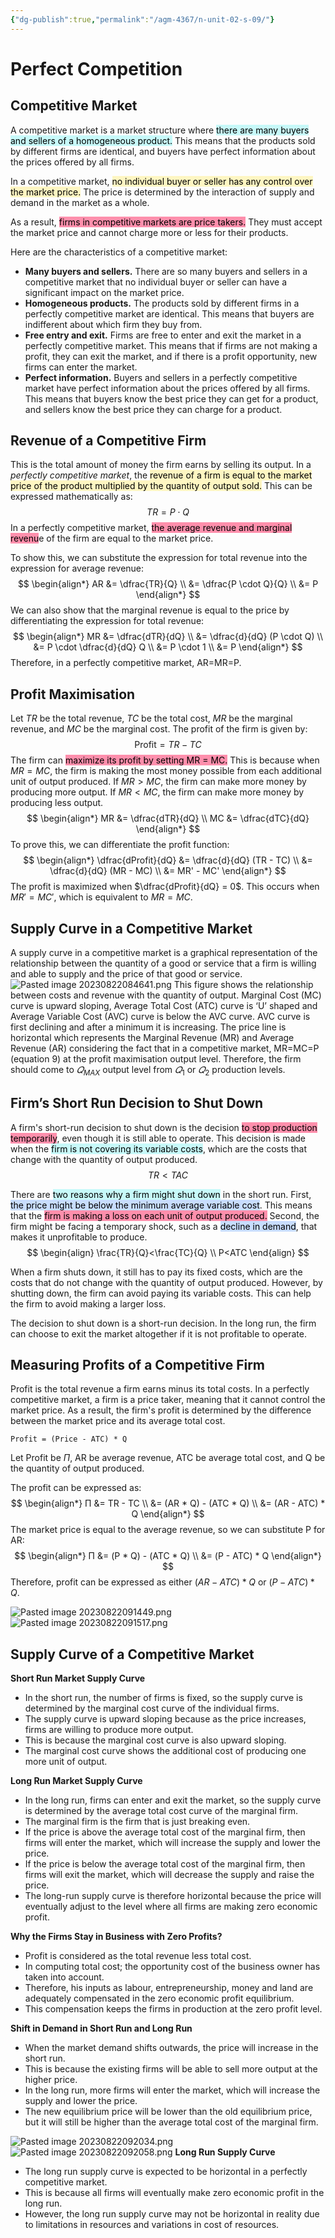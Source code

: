 ```yaml
---
{"dg-publish":true,"permalink":"/agm-4367/n-unit-02-s-09/"}
---
```



# Perfect Competition
## Competitive Market
A competitive market is a market structure where <mark style="background: #ABF7F7A6;">there are many buyers and sellers of a homogeneous product.</mark> This means that the products sold by different firms are identical, and buyers have perfect information about the prices offered by all firms.

In a competitive market, <mark style="background: #FFF3A3A6;">no individual buyer or seller has any control over the market price.</mark> The price is determined by the interaction of supply and demand in the market as a whole.

As a result, <mark style="background: #FF5582A6;">firms in competitive markets are price takers.</mark> They must accept the market price and cannot charge more or less for their products.

Here are the characteristics of a competitive market:

- **Many buyers and sellers.** There are so many buyers and sellers in a competitive market that no individual buyer or seller can have a significant impact on the market price.
- **Homogeneous products.** The products sold by different firms in a perfectly competitive market are identical. This means that buyers are indifferent about which firm they buy from.
- **Free entry and exit.** Firms are free to enter and exit the market in a perfectly competitive market. This means that if firms are not making a profit, they can exit the market, and if there is a profit opportunity, new firms can enter the market.
- **Perfect information.** Buyers and sellers in a perfectly competitive market have perfect information about the prices offered by all firms. This means that buyers know the best price they can get for a product, and sellers know the best price they can charge for a product.

## Revenue of a Competitive Firm
This is the total amount of money the firm earns by selling its output. In a *perfectly competitive market*, the <mark style="background: #FFF3A3A6;">revenue of a firm is equal to the market price of the product multiplied by the quantity of output sold.</mark> This can be expressed mathematically as: 
$$
TR = P \cdot Q
$$
In a perfectly competitive market, <mark style="background: #FF5582A6;">the average revenue and marginal revenu</mark>e of the firm are equal to the market price. 

To show this, we can substitute the expression for total revenue into the expression for average revenue:
$$
\begin{align*}
AR &= \dfrac{TR}{Q} \\
&= \dfrac{P \cdot Q}{Q} \\
&= P
\end{align*}
$$
We can also show that the marginal revenue is equal to the price by differentiating the expression for total revenue:
$$
\begin{align*}
MR &= \dfrac{dTR}{dQ} \\
&= \dfrac{d}{dQ} (P \cdot Q) \\
&= P \cdot \dfrac{d}{dQ} Q \\
&= P \cdot 1 \\
&= P
\end{align*}
$$
Therefore, in a perfectly competitive market, AR=MR=P.

## Profit Maximisation

Let $TR$ be the total revenue, $TC$ be the total cost, $MR$ be the marginal revenue, and $MC$ be the marginal cost. The profit of the firm is given by:
$$
\text{Profit} = TR - TC
$$
The firm can <mark style="background: #FF5582A6;">maximize its profit by setting MR = MC.</mark> This is because when $MR = MC$, the firm is making the most money possible from each additional unit of output produced. If $MR > MC$, the firm can make more money by producing more output. If $MR < MC$, the firm can make more money by producing less output.
$$
\begin{align*}
MR &= \dfrac{dTR}{dQ} \\
MC &= \dfrac{dTC}{dQ}
\end{align*}
$$
To prove this, we can differentiate the profit function:
$$
\begin{align*}
\dfrac{dProfit}{dQ} &= \dfrac{d}{dQ} (TR - TC) \\
&= \dfrac{d}{dQ} (MR - MC) \\
&= MR' - MC'
\end{align*}
$$
The profit is maximized when $\dfrac{dProfit}{dQ} = 0$. This occurs when $MR' = MC'$, which is equivalent to $MR = MC$.

## Supply Curve in a Competitive Market  

A supply curve in a competitive market is a graphical representation of the relationship between the quantity of a good or service that a firm is willing and able to supply and the price of that good or service.
![Pasted image 20230822084641.png](/img/user/assets/attachments/Pasted%20image%2020230822084641.png)
This figure shows the relationship between costs and revenue with the quantity of output.  Marginal Cost (MC) curve is upward sloping, Average Total Cost (ATC) curve is ‘U’  shaped and Average Variable Cost (AVC) curve is below the AVC curve.  AVC curve is  first declining and after a minimum it is increasing. The price line is horizontal which  represents the Marginal Revenue (MR) and Average Revenue (AR) considering the fact  that in a competitive market, MR=MC=P (equation 9) at the profit maximisation output  level. Therefore, the firm should come to $𝑄_{MAX}$  output level from $𝑄_1$ or $𝑄_2$ production  levels.   

## Firm’s Short Run Decision to Shut Down
A firm's short-run decision to shut down is the decision <mark style="background: #FF5582A6;">to stop production temporarily</mark>, even though it is still able to operate. This decision is made when the <mark style="background: #ABF7F7A6;">firm is not covering its variable costs</mark>, which are the costs that change with the quantity of output produced.
$$
TR<TAC
$$

There are <mark style="background: #ABF7F7A6;">two reasons why a firm might shut down</mark> in the short run. First, <mark style="background: #ADCCFFA6;">the price might be below the minimum average variable cost</mark>. This means that the <mark style="background: #FF5582A6;">firm is making a loss on each unit of output produced.</mark> Second, the firm might be facing a temporary shock, such as a <mark style="background: #ADCCFFA6;">decline in demand</mark>, that makes it unprofitable to produce.
$$
\begin{align}
\frac{TR}{Q}<\frac{TC}{Q} \\
P<ATC
\end{align}
$$

When a firm shuts down, it still has to pay its fixed costs, which are the costs that do not change with the quantity of output produced. However, by shutting down, the firm can avoid paying its variable costs. This can help the firm to avoid making a larger loss.

The decision to shut down is a short-run decision. In the long run, the firm can choose to exit the market altogether if it is not profitable to operate.

## Measuring Profits of a Competitive Firm
Profit is the total revenue a firm earns minus its total costs. In a perfectly competitive market, a firm is a price taker, meaning that it cannot control the market price. As a result, the firm's profit is determined by the difference between the market price and its average total cost.

```
Profit = (Price - ATC) * Q
```

Let Profit be $Π$, AR be average revenue, ATC be average total cost, and Q be the quantity of output produced.

The profit can be expressed as:
$$
\begin{align*}
Π &= TR - TC \\
&= (AR * Q) - (ATC * Q) \\
&= (AR - ATC) * Q
\end{align*}
$$
The market price is equal to the average revenue, so we can substitute P for AR:
$$
\begin{align*}
Π &= (P * Q) - (ATC * Q) \\
&= (P - ATC) * Q
\end{align*}
$$
Therefore, profit can be expressed as either $(AR - ATC) * Q \text{ or } (P - ATC) * Q$.

![Pasted image 20230822091449.png](/img/user/assets/attachments/Pasted%20image%2020230822091449.png)
![Pasted image 20230822091517.png](/img/user/assets/attachments/Pasted%20image%2020230822091517.png)

## Supply Curve of a Competitive Market

**Short Run Market Supply Curve**

- In the short run, the number of firms is fixed, so the supply curve is determined by the marginal cost curve of the individual firms.
- The supply curve is upward sloping because as the price increases, firms are willing to produce more output.
- This is because the marginal cost curve is also upward sloping.
- The marginal cost curve shows the additional cost of producing one more unit of output.

**Long Run Market Supply Curve**

- In the long run, firms can enter and exit the market, so the supply curve is determined by the average total cost curve of the marginal firm.
- The marginal firm is the firm that is just breaking even.
- If the price is above the average total cost of the marginal firm, then firms will enter the market, which will increase the supply and lower the price.
- If the price is below the average total cost of the marginal firm, then firms will exit the market, which will decrease the supply and raise the price.
- The long-run supply curve is therefore horizontal because the price will eventually adjust to the level where all firms are making zero economic profit.

**Why the Firms Stay in Business with Zero Profits?**

- Profit is considered as the total revenue less total cost.
- In computing total cost; the opportunity cost of the business owner has taken into account.
- Therefore, his inputs as labour, entrepreneurship, money and land are adequately compensated in the zero economic profit equilibrium.
- This compensation keeps the firms in production at the zero profit level.

**Shift in Demand in Short Run and Long Run**

- When the market demand shifts outwards, the price will increase in the short run.
- This is because the existing firms will be able to sell more output at the higher price.
- In the long run, more firms will enter the market, which will increase the supply and lower the price.
- The new equilibrium price will be lower than the old equilibrium price, but it will still be higher than the average total cost of the marginal firm.

![Pasted image 20230822092034.png](/img/user/assets/attachments/Pasted%20image%2020230822092034.png)
![Pasted image 20230822092058.png](/img/user/assets/attachments/Pasted%20image%2020230822092058.png)
**Long Run Supply Curve**

- The long run supply curve is expected to be horizontal in a perfectly competitive market.
- This is because all firms will eventually make zero economic profit in the long run.
- However, the long run supply curve may not be horizontal in reality due to limitations in resources and variations in cost of resources.